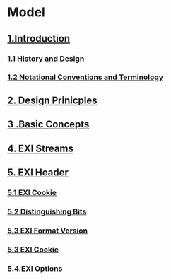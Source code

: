 # Model

## [1.Introduction](001/)
### [1.1 History and Design](001001/)
### [1.2 Notational Conventions and Terminology](001002/)
## [2. Design Prinicples](002/)
## [3 .Basic Concepts](003/)
## [4. EXI Streams](004/)
## [5. EXI Header](005/)
### [5.1 EXI Cookie](005001/)
### [5.2 Distinguishing Bits](005002/)
### [5.3 EXI Format Version](005003/)
### [5.3 EXI Cookie](005003/)
### [5.4.EXI Options](005004/)


